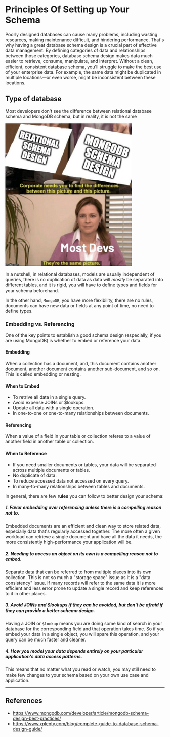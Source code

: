 # Principles Of Setting up Your Schema

Poorly designed databases can cause many problems, including wasting resources, making maintenance difficult, and hindering performance. That's why having a great database schema design is a crucial part of effective data management.
By defining categories of data and relationships between those categories, database schema design makes data much easier to retrieve, consume, manipulate, and interpret.
Without a clean, efficient, consistent database schema, you'll struggle to make the best use of your enterprise data. For example, the same data might be duplicated in multiple locations—or even worse, might be inconsistent between these locations.

## Type of database

Most developers don't see the difference between relational database schema and MongoDB schema, but in reality, it is not the same

<img src="../assets/relationalDBmeme.png" alt="meme" width="400"/>

In a nutshell, in relational databases, models are usually independent of queries, there is no duplication of data as data will _mostly_ be separated into different tables, and it is rigid, you will have to define types and fields for your schema beforehand.

In the other hand, `MongoDB`, you have more flexibility, there are no rules, documents can have new data or fields at any point of time, no need to define types.

### Embedding vs. Referencing

One of the key points to establish a good schema design (especially, if you are using MongoDB) is whether to embed or reference your data.

#### Embedding

When a collection has a document, and, this document contains another document, another document contains another sub-document, and so on. This is called embedding or nesting.

#### When to Embed

- To retrive all data in a single query.
- Avoid expense JOINs or $lookups.
- Update all data with a single operation.
- In one-to-one or one-to-many relationships between documents.

#### Referencing

When a value of a field in your table or collection referes to a value of another field in another table or collection.

#### When to Reference

- If you need smaller documents or tables, your data will be separated across multiple documents or tables.
- No duplicate of data.
- To reduce accessed data not accessed on every query.
- In many-to-many relationships between tables and documents.

In general, there are few **rules** you can follow to better design your schema:

##### 1. Favor embedding over referencing unless there is a compelling reason not to.

Embedded documents are an efficient and clean way to store related data, especially data that's regularly accessed together. The more often a given workload can retrieve a single document and have all the data it needs, the more consistently high-performance your application will be.

##### 2. Needing to access an object on its own is a compelling reason not to embed.

Separate data that can be referred to from multiple places into its own collection.
This is not so much a "storage space" issue as it is a "data consistency" issue. If many records will refer to the same data it is more efficient and less error prone to update a single record and keep references to it in other places.

##### 3. Avoid JOINs and $lookups if they can be avoided, but don't be afraid if they can provide a better schema design.

Having a JOIN or `$lookup` means you are doing some kind of search in your database for the corresponding field and that operation takes time. So if you embed your data in a single object, you will spare this operation, and your query can be much faster and cleaner.

##### 4. How you model your data depends _entirely_ on your particular application's data access patterns.

This means that no matter what you read or watch, you may still need to make few changes to your schema based on your own use case and application.

---

## References

- https://www.mongodb.com/developer/article/mongodb-schema-design-best-practices/
- https://www.xplenty.com/blog/complete-guide-to-database-schema-design-guide/
